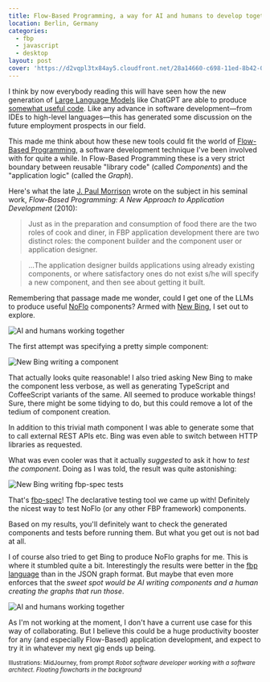 ```yaml
---
title: Flow-Based Programming, a way for AI and humans to develop together
location: Berlin, Germany
categories:
  - fbp
  - javascript
  - desktop
layout: post
cover: 'https://d2vqpl3tx84ay5.cloudfront.net/28a14660-c698-11ed-8b42-09bd596b6d87Robot%20software.png'
---
```

I think by now everybody reading this will have seen how the new generation of [Large Language Models](https://en.wikipedia.org/wiki/Large_language_model) like ChatGPT are able to produce [somewhat useful code](https://tylerglaiel.substack.com/p/can-gpt-4-actually-write-code). Like any advance in software development&mdash;from IDEs to high-level languages&mdash;this has generated some discussion on the future employment prospects in our field.

This made me think about how these new tools could fit the world of [Flow-Based Programming](https://en.wikipedia.org/wiki/Flow-based_programming), a software development technique I've been involved with for quite a while. In Flow-Based Programming these is a very strict boundary between reusable "library code" (called _Components_) and the "application logic" (called the _Graph_).

Here's what the late [J. Paul Morrison](https://jpaulm.github.io) wrote on the subject in his seminal work, _Flow-Based Programming: A New Approach to Application Development_ (2010):

> Just as in the preparation and consumption of food there are the two roles of cook and diner, in FBP application development there are two distinct roles: the component builder and the component user or application designer.

> ...The application designer builds applications using already existing components, or where satisfactory ones do not exist s/he will specify a new component, and then see about getting it built.

Remembering that passage made me wonder, could I get one of the LLMs to produce useful [NoFlo](https://noflojs.org) components? Armed with [New Bing](https://www.bing.com/new), I set out to explore.

![AI and humans working together](https://d2vqpl3tx84ay5.cloudfront.net/800x/b8c302b0-c698-11ed-8b42-09bd596b6d87Robot%20software.png)

The first attempt was specifying a pretty simple component:

![New Bing writing a component](https://d2vqpl3tx84ay5.cloudfront.net/800x/new-bing-noflo-component.png)

That actually looks quite reasonable! I also tried asking New Bing to make the component less verbose, as well as generating TypeScript and CoffeeScript variants of the same. All seemed to produce workable things! Sure, there might be some tidying to do, but this could remove a lot of the tedium of component creation.

In addition to this trivial math component I was able to generate some that to call external REST APIs etc. Bing was even able to switch between HTTP libraries as requested.

What was even cooler was that it actually _suggested_ to ask it how to _test the component_. Doing as I was told, the result was quite astonishing:

![New Bing writing fbp-spec tests](https://d2vqpl3tx84ay5.cloudfront.net/800x/new-bing-fbp-spec.png)

That's [fbp-spec](https://github.com/flowbased/fbp-spec)! The declarative testing tool we came up with! Definitely the nicest way to test NoFlo (or any other FBP framework) components.

Based on my results, you'll definitely want to check the generated components and tests before running them. But what you get out is not bad at all.

I of course also tried to get Bing to produce NoFlo graphs for me. This is where it stumbled quite a bit. Interestingly the results were better in the [fbp language](https://github.com/flowbased/fbp#language-for-flow-based-programming) than in the JSON graph format. But maybe that even more enforces that the _sweet spot would be AI writing components and a human creating the graphs that run those_.

![AI and humans working together](https://d2vqpl3tx84ay5.cloudfront.net/800x/28a14660-c698-11ed-8b42-09bd596b6d87Robot%20software.png)

As I'm not working at the moment, I don't have a current use case for this way of collaborating. But I believe this could be a huge productivity booster for any (and especially Flow-Based) application development, and expect to try it in whatever my next gig ends up being.

<small>Illustrations: MidJourney, from prompt _Robot software developer working with a software architect. Floating flowcharts in the background_</small>
